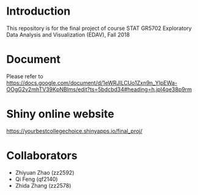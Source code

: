 # Introduction
This repository is for the final project of course
	STAT GR5702 Exploratory Data Analysis and Visualization (EDAV), Fall 2018

# Document
Please refer to https://docs.google.com/document/d/1eWRJlLCUo1Zxn9n_YIpEWa-OOgG2v2mhTV39KpNBlms/edit?ts=5bdcbd34#heading=h.jpl4qe38p9rm

# Shiny online website
https://yourbestcollegechoice.shinyapps.io/final_proj/

# Collaborators
- Zhiyuan Zhao (zz2592)
- Qi Feng (qf2140)
- Zhida Zhang (zz2578)

